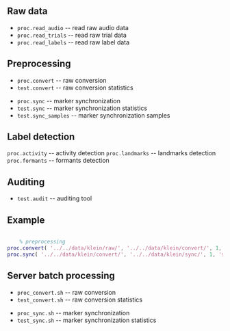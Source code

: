Raw data
--------

- `proc.read_audio` -- read raw audio data
- `proc.read_trials` -- read raw trial data
- `proc.read_labels` -- read raw label data

Preprocessing
-------------

- `proc.convert` -- raw conversion
- `test.convert` -- raw conversion statistics

<!-- -->

- `proc.sync` -- marker synchronization
- `test.sync` -- marker synchronization statistics
- `test.sync_samples` -- marker synchronization samples

Label detection
---------------

`proc.activity` -- activity detection
`proc.landmarks` -- landmarks detection
`proc.formants` -- formants detection

Auditing
--------

- `test.audit` -- auditing tool

Example
-------

```matlab

	% preprocessing
proc.convert( '../../data/klein/raw/', '../../data/klein/convert/', 1, 'convert.log' );
proc.sync( '../../data/klein/convert/', '../../data/klein/sync/', 1, 'sync.log' );

```

Server batch processing
-----------------------

- `proc_convert.sh` -- raw conversion
- `test_convert.sh` -- raw conversion statistics

<!-- -->

- `proc_sync.sh` -- marker synchronization
- `test_sync.sh` -- marker synchronization statistics


